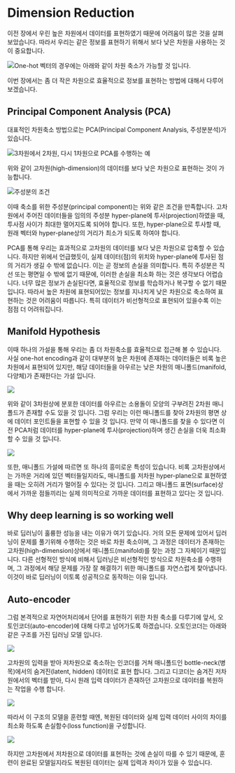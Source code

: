 # Dimension Reduction

이전 장에서 우린 높은 차원에서 데이터를 표현하였기 때문에 어려움이 많은 것을 살펴보았습니다. 따라서 우리는 같은 정보를 표현하기 위해서 보다 낮은 차원을 사용하는 것이 중요합니다.

![One-hot 벡터의 경우에는 아래와 같이 차원 축소가 가능할 것 입니다.](../assets/w2v-one-hot-dimension-reduction.png)

이번 장에서는 좀 더 작은 차원으로 효율적으로 정보를 표현하는 방법에 대해서 다루어 보겠습니다.

## Principal Component Analysis (PCA)

대표적인 차원축소 방법으로는 PCA(Principal Component Analysis, 주성분분석)가 있습니다.

![3차원에서 2차원, 다시 1차원으로 PCA를 수행하는 예](../assets/w2v-pca-example.png)

위와 같이 고차원(high-dimension)의 데이터를 보다 낮은 차원으로 표현하는 것이 가능합니다.

![주성분의 조건](../assets/w2v-pca-principles.png)

이때 축소를 위한 주성분(principal component)는 위와 같은 조건을 만족합니다. 고차원에서 주어진 데이터들을 임의의 주성분 hyper-plane에 투사(projection)하였을 때, 투사점 사이가 최대한 멀어지도록 되어야 합니다. 또한, hyper-plane으로 투사할 때, 원래 벡터와 hyper-plane상의 거리가 최소가 되도록 하여야 합니다.

PCA를 통해 우리는 효과적으로 고차원의 데이터를 보다 낮은 차원으로 압축할 수 있습니다. 하지만 위에서 언급했듯이, 실제 데이터(점)의 위치와 hyper-plane에 투사된 점의 거리가 생길 수 밖에 없습니다. 이는 곧 정보의 손실을 의미합니다. 특히 주성분은 직선 또는 평면일 수 밖에 없기 때문에, 이러한 손실을 최소화 하는 것은 생각보다 어렵습니다. 너무 많은 정보가 손실된다면, 효율적으로 정보를 학습하거나 복구할 수 없기 때문입니다. 따라서 높은 차원에 표현되어있는 정보를 지나치게 낮은 차원으로 축소하여 표현하는 것은 어려움이 따릅니다. 특히 데이터가 비선형적으로 표현되어 있을수록 이는 점점 더 어려워집니다.

## Manifold Hypothesis

이때 하나의 가설을 통해 우리는 좀 더 차원축소를 효율적으로 접근해 볼 수 있습니다. 사실 one-hot encoding과 같이 대부분의 높은 차원에 존재하는 데이터들은 비록 높은 차원에서 표현되어 있지만, 해당 데이터들을 아우르는 낮은 차원의 매니폴드(manifold, 다양체)가 존재한다는 가설 입니다.

![](../assets/w2v-swiss-roll.png)

위와 같이 3차원상에 분포한 데이터를 아우르는 소용돌이 모양의 구부려진 2차원 매니폴드가 존재할 수도 있을 것 입니다. 그럼 우리는 이런 매니폴드를 찾아 2차원의 평면 상에 데이터 포인트들을 표현할 수 있을 것 입니다. 만약 이 매니폴드를 찾을 수 있다면 이전 PCA처럼 데이터를 hyper-plane에 투사(projection)하며 생긴 손실을 더욱 최소화 할 수 있을 것 입니다.

![](../assets/w2v-manifold-distance.png)

또한, 매니폴드 가설에 따르면 또 하나의 흥미로운 특성이 있습니다. 비록 고차원상에서는 가까운 거리에 있던 벡터들일지라도, 매니폴드를 저차원 hyper-plane으로 표현하였을 때는 오히려 거리가 멀어질 수 있다는 것 입니다. 그리고 매니폴드 표면(surface)상에서 가까운 점들끼리는 실제 의미적으로 가까운 데이터를 표현하고 있다는 것 입니다.

## Why deep learning is so working well

바로 딥러닝이 훌륭한 성능을 내는 이유가 여기 있습니다. 거의 모든 문제에 있어서 딥러닝이 문제를 풀기위해 수행하는 것은 바로 차원 축소이며, 그 과정은 데이터가 존재하는 고차원(high-dimension)상에서 매니폴드(manifold)를 찾는 과정 그 자체이기 때문입니다. 다른 선형적인 방식에 비해서 딥러닝은 비선형적인 방식으로 차원축소를 수행하며, 그 과정에서 해당 문제를 가장 잘 해결하기 위한 매니폴드를 자연스럽게 찾아냅니다. 이것이 바로 딥러닝이 이토록 성공적으로 동작하는 이유 입니다.

## Auto-encoder

그럼 본격적으로 자연어처리에서 단어를 표현하기 위한 차원 축소를 다루기에 앞서, 오토인코더(auto-encoder)에 대해 다루고 넘어가도록 하겠습니다. 오토인코더는 아래와 같은 구조를 가진 딥러닝 모델 입니다. 

![](../assets/w2v-auto-encoder.png)

고차원의 입력을 받아 저차원으로 축소하는 인코더를 거쳐 매니폴드인 bottle-neck(병목)에서의 숨겨진(latent, hidden) 데이터로 표현 합니다. 그리고 디코더는 숨겨진 저차원에서의 벡터를 받아, 다시 원래 입력 데이터가 존재하던 고차원으로 데이터를 복원하는 작업을 수행 합니다. 

![](../assets/w2v-auto-encoder-manifold.png)

따라서 이 구조의 모델을 훈련할 때엔, 복원된 데이터와 실제 입력 데이터 사이의 차이를 최소화 하도록 손실함수(loss function)을 구성합니다. 

![](../assets/w2v-manifold-reconstruction-error.png)

하지만 고차원에서 저차원으로 데이터를 표현하는 것에 손실이 따를 수 있기 때문에, 훈련이 완료된 모델일지라도 복원된 데이터는 실제 입력과 차이가 있을 수 있습니다.

<!--
![](../assets/w2v-manifold-surface-projection.png)
-->